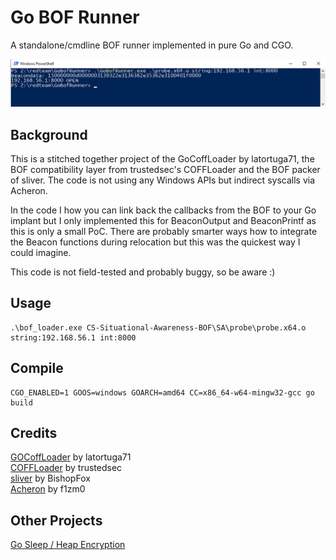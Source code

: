# Go BOF Runner

A standalone/cmdline BOF runner implemented in pure Go and CGO.

![](/screenshots/runbof.png?raw=true "")


## Background
This is a stitched together project of the GoCoffLoader by latortuga71, the BOF compatibility layer from trustedsec's COFFLoader and the BOF packer of sliver. The code is not using any Windows APIs but indirect syscalls via Acheron.

In the code I how you can link back the callbacks from the BOF to your Go implant but I only implemented this for BeaconOutput and BeaconPrintf as this is only a small PoC. There are probably smarter ways how to integrate the Beacon functions during relocation but this was the quickest way I could imagine. 

This code is not field-tested and probably buggy, so be aware :)

## Usage

```
.\bof_loader.exe CS-Situational-Awareness-BOF\SA\probe\probe.x64.o string:192.168.56.1 int:8000
```

## Compile

```
CGO_ENABLED=1 GOOS=windows GOARCH=amd64 CC=x86_64-w64-mingw32-gcc go build
```

## Credits
[GOCoffLoader](https://github.com/latortuga71/GOCoffLoader) by latortuga71  
[COFFLoader](https://github.com/trustedsec/COFFLoader) by trustedsec  
[sliver](https://github.com/BishopFox/sliver/blob/master/client/core/bof.go) by BishopFox  
[Acheron](https://github.com/f1zm0/acheron/) by f1zm0

## Other Projects
[Go Sleep / Heap Encryption](https://github.com/parzel/GoSleepyCrypt)